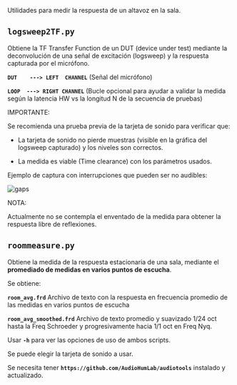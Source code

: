 Utilidades para medir la respuesta de un altavoz en la sala.

## `logsweep2TF.py`

Obtiene la TF Transfer Function de un DUT (device under test) mediante
la deconvolución de una señal de excitación (logsweep) y
la respuesta capturada por el micrófono.

**`DUT    ---> LEFT  CHANNEL`**  (Señal del micrófono)

**`LOOP  ---> RIGHT CHANNEL`** (Bucle opcional para ayudar a validar la medida según la latencia HW vs la longitud N de la secuencia de pruebas)

IMPORTANTE:

Se recomienda una prueba previa de la tarjeta de sonido para verificar que:

- La tarjeta de sonido no pierde muestras (visible en la gráfica del logsweep capturado) y los niveles son correctos.

- La medida es viable (Time clearance) con los parámetros usados.

Ejemplo de captura con interrupciones que pueden ser no audibles:

![gaps](https://github.com/Rsantct/DRC/blob/master/logsweep2TF/gaps_in_recorded.jpg)

NOTA:

Actualmente no se contempla el enventado de la medida para obtener la respuesta libre de reflexiones.


## `roommeasure.py`

Obtiene la medida de la respuesta estacionaria de una sala, mediante el **promediado de medidas en varios puntos de escucha**.

Se obtiene:

**`room_avg.frd`**
Archivo de texto con la respuesta en frecuencia promedio de las medidas en varios puntos de escucha

**`room_avg_smoothed.frd`**
Archivo de texto promedio y suavizado 1/24 oct hasta la Freq Schroeder y progresivamente hacia 1/1 oct en Freq Nyq.

Usar **`-h`** para ver las opciones de uso de ambos scripts.

Se puede elegir la tarjeta de sonido a usar.

Se necesita tener **`https://github.com/AudioHumLab/audiotools`** instalado y actualizado.
